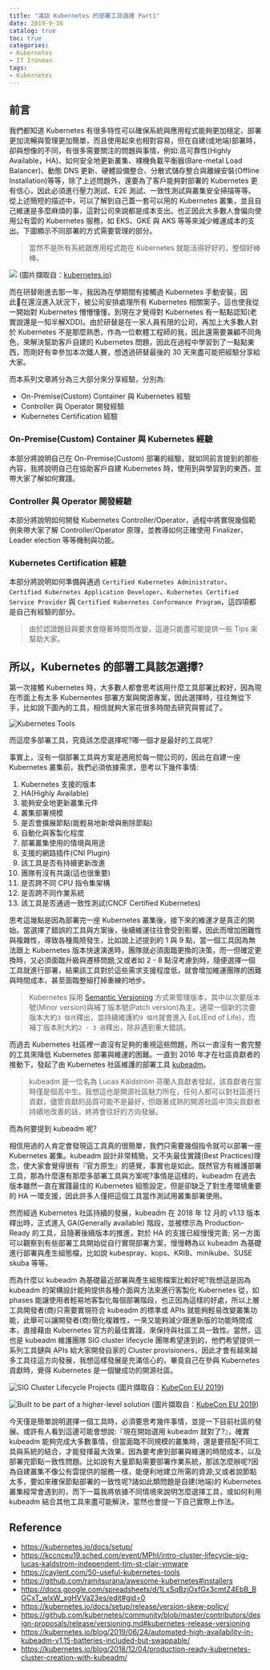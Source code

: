 ```yaml
---
title: "淺談 Kubernetes 的部署工具選擇 Part1"
date: 2019-9-16
catalog: true
toc: true
categories:
- Kubernetes
- IT Ironman
tags:
- Kubernetes
---
```

## 前言
我們都知道 Kubernetes 有很多特性可以確保系統與應用程式能夠更加穩定、部署更加流暢與管理更加簡單，而且使用起來也相對容易，但在自建(或地端)部署時，卻與想像的不同，有很多需要關注的問題與事情，例如:高可靠性(Highly Available，HA)、如何安全地更新叢集、裸機負載平衡器(Bare-metal Load Balancer)、動態 DNS 更新、硬體設備整合、分散式儲存整合與離線安裝(Offline Installation)等等，除了上述問題外，還要為了客戶能夠對部署的 Kubernetes 更有信心，因此必須進行壓力測試、E2E 測試、一致性測試與叢集安全掃描等等。從上述簡短的描述中，可以了解到自己蓋一套可以用的 Kubernetes 叢集，並且自己維運是多麼麻煩的事，這對公司來說都是成本支出。也正因此大多數人會偏向使用公有雲的 Kubernetes 服務，如 EKS、GKE 與 AKS 等等來減少維運成本的支出。下圖顯示不同部署的方式需要管理的部分。

<!--more-->

> 當然不是所有系統跟應用程式跑在 Kubernetes 就能活得好好的，整個好棒棒。

![](https://i.imgur.com/xMS4XfX.png)
(圖片擷取自：[kubernetes.io](https://kubernetes.io/docs/setup/))

<!--more-->

而在研替剛進去那一年，我因為在學期間有接觸過 Kubernetes 手動安裝，因此在還沒進入狀況下，被公司安排處理所有 Kubernetes 相關案子，這也使我從一開始對 Kubernetes 懵懵懂懂，到現在才覺得對 Kubernetes 有一點點認知(老實說還是一知半解XDD)。由於研替是在一家人員有限的公司，再加上大多數人對於 Kubernetes 不是那麼熟悉，作為一位軟體工程師的我，因此還需要兼顧不同角色，來解決幫助客戶自建的 Kubernetes 問題，因此在過程中學習到了一點點東西，而剛好有幸參加本次鐵人賽，想透過研替最後的 30 天來盡可能把經驗分享給大家。

而本系列文章將分為三大部分來分享經驗，分別為:

* On-Premise(Custom) Container 與 Kubernetes 經驗
* Controller 與 Operator 開發經驗
* Kubernetes Certification 經驗

### On-Premise(Custom) Container 與 Kubernetes 經驗
本部分將說明自己在 On-Premise(Custom) 部署的經驗，就如同前言提到的那些內容，我將說明自己在協助客戶自建 Kubernetes 時，使用到與學習到的東西，並帶大家了解如何實踐。

### Controller 與 Operator 開發經驗
本部分將說明如何開發 Kubernetes Controller/Operator，過程中將實現幾個範例來帶大家了解 Controller/Operator 原理，並教導如何正確使用 Finalizer、Leader election 等等機制與功能。

### Kubernetes Certification 經驗
本部分將說明如何準備與通過 `Certified Kubernetes Administrator`、`Certified Kubernetes Application Developer`、`Kubernetes Certified Service Provider` 與 `Certified Kubernetes Conformance Program`，這四項都是自己有經驗的部分。

> 由於認證題目與要求會隨著時間而改變，這邊只能盡可能提供一些 Tips 來幫助大家。

## 所以，Kubernetes 的部署工具該怎選擇?
第一次接觸 Kubernetes 時，大多數人都會思考該用什麼工具部署比較好，因為現在市面上有太多 Kubernentes 部署方案與開源專案，因此選擇時，往往無從下手，比如說下圖內的工具，相信就夠大家花很多時間去研究與嘗試了。

![Kubernetes Tools](https://i.imgur.com/C9fYkmj.png)  

而這麼多部署工具，究竟該怎麼選擇呢?哪一個才是最好的工具呢?

事實上，沒有一個部署工具與方案是適用於每一間公司的，因此在自建一座 Kubernetes 叢集前，我們必須依據需求，思考以下幾件事情:

1. Kubernetes 支援的版本
2. HA(Highly Available)
3. 能夠安全地更新叢集元件
4. 叢集部署規模
5. 是否會擴展節點(能輕易地新增與刪除節點)
6. 自動化與客製化程度
7. 部署叢集使用的情境與用途
8. 支援的網路插件(CNI Plugin)
9. 該工具是否有持續更新改進
10. 團隊有沒有共識(這也很重要)
11. 是否跨不同 CPU 指令集架構
12. 是否跨不同作業系統
13. 該工具是否通過一致性測試(CNCF Certified Kubernetes)

思考這幾點是因為部署完一座 Kubernetes 叢集後，接下來的維運才是真正的開始。當選擇了錯誤的工具與方案後，後續維運往往會受到影響，因此而增加困難性與複雜性，導致各種風險發生，比如說上述提到的 1 與 9 點，當一個工具因為無法跟上 Kubernetes 版本快速演進時，團隊就必須面臨更換的決策，而一但確定更換時，又必須面臨升級與遷移問題;又或者如 2 - 8 點沒考慮到時，隨便選擇一個工具就進行部署，結果該工具對於這些需求支援程度低，就會增加維運團隊的困難與時間成本，甚至面臨整組打掉重練的地步。

> Kubernetes 採用 [Semantic Versioning](http://semver.org/) 方式來管理版本，其中以次要版本號(Minor version)與補丁版本號(Patch version)為主。通常一個新的次要版本大約`3 個月`釋出，並持續維護約`9 個月`就會進入 EoL(End of Life)，而補丁版本則大約`2 - 3 週`釋出，除非遇到重大錯誤。

而過去 Kubernetes 社區裡一直沒有足夠的重視這些問題，所以一直沒有一套完整的工具來降低 Kubernetes 部署與維運的困難。一直到 2016 年才在社區貢獻者的推動下，發起了由 Kubernetes 社區維護的部署工具 [kubeadm](https://kubernetes.io/docs/setup/production-environment/tools/kubeadm/create-cluster-kubeadm/)。

> kubeadm 是一位名為 Lucas Käldström 芬蘭人貢獻者發起，該貢獻者在當時僅是個高中生。我想這也是開源社區魅力所在，任何人都可以對社區進行貢獻，儘管貢獻的品質可能不是最好，但跟著成熟的開源社區中頂尖貢獻者持續地改善的話，終將會往好的方向發展。

而為何要提到 kubeadm 呢?

相信用過的人肯定會發現這工具真的很簡單，我們只需要幾個指令就可以部署一座 Kubernetes 叢集。kubeadm 設計非常精簡，又不失最佳實踐(Best Practices)理念，使大家會覺得很有『官方原生』的感覺，事實也是如此。既然官方有維護部署工具，那為什麼還有那麼多部署工具與方案呢?事情是這樣的，kubeadm 在過去版本雖然一直在實踐最佳的 Kubernetes 組態設定，但是卻缺乏了對生產環境重要的 HA 一環支援，因此許多人僅把這個工具當作測試用叢集部署使用。

然而經過 Kubernetes 社區持續的發展，kubeadm 在 2018 年 12 月的 v1.13 版本釋出時，正式進入 GA(Generally available) 階段，並被標示為 Production-Ready 的工具，且隨著後續版本的推進，對於 HA 的支援已經慢慢完善; 另一方面可以觀察到有些部署工具開始從自行實現部署方案，慢慢轉為以 kubeadm 為基礎進行部署與產生組態檔，比如說 kubespray、kops、KRIB、minikube、SUSE skuba 等等。

而為什麼以 kubeadm 為基礎最近部署與產生組態檔案比較好呢?我想這是因為 kubeadm 的架構設計能夠提供各種介面與方法來進行客製化 Kubernetes 從，如 phases 能讓使用者輕易地客製化每個部署階段，也正因為這樣的好處，所以上層工具開發者(商)只需要實現符合 kubeadm 的標準或 APIs 就能夠輕易改變叢集功能，此舉可以讓開發者(商)簡化複雜性，一來又能夠減少跟進新版的功能時間成本，直接藉由 Kubernetes 官方的最佳實踐，來保持與社區工具一致性。當然，這也是 kubeadm 維護團隊 SIG cluster lifecycle 團隊希望達到的，他們希望提供一系列工具鏈與 APIs 給大家開發自家的 Cluster provisioners，因此才會有越來越多工具往這方向發展，我想這樣發展是充滿信心的，畢竟自己在參與 Kubernetes 貢獻時，覺得 Kubernetes 是一個蠻成功的開源社區。

![SIG Cluster Lifecycle Projects](https://i.imgur.com/p9CAHTC.png)
(圖片擷取自：[KubeCon EU 2019](https://static.sched.com/hosted_files/kccnceu19/c4/2019%20KubeConEU%20-%20SCL-Intro.pdf))

![Built to be part of a higher-level solution](https://i.imgur.com/ZwYETAL.png)
(圖片擷取自：[KubeCon EU 2019](https://static.sched.com/hosted_files/kccnceu19/c4/2019%20KubeConEU%20-%20SCL-Intro.pdf))

今天僅是簡單說明選擇一個工具時，必須要思考幾件事情，並提一下目前社區的發展。或許有人看到這邊可能會想說:『現在開始選用 kubeadm 就對了?』，確實 kubeadm 能夠完成大多數事情，但當面臨不同規模的叢集時，還是要搭配不同工具與系統的結合，才能發揮最大效果，因為要考慮到部署與維運的時間成本，以及部署完節點一致性問題。比如說有大量節點需要部署作業系統，那該怎麼辦呢?因為自建叢集不像公有雲提供的服務一樣，能便利地建立所需的資源;又或者說節點太多，要如來確保節點部署的一致性呢?諸如此類問題是自建(地端)的 Kubernetes 叢集經常會遇到的，而下一篇我將依據不同情境來說明怎麼選擇工具，或如何利用 kubeadm 結合其他工具來盡可能解決，當然也會提一下自己實際上作法。

## Reference
- https://kubernetes.io/docs/setup/
- https://kccnceu19.sched.com/event/MPhI/intro-cluster-lifecycle-sig-lucas-kaldstrom-independent-tim-st-clair-vmware
- https://caylent.com/50-useful-kubernetes-tools
- https://github.com/ramitsurana/awesome-kubernetes#installers
- https://docs.google.com/spreadsheets/d/1LxSqBzjOxfGx3cmtZ4EbB_BGCxT_wlxW_xgHVVa23es/edit#gid=0
- https://kubernetes.io/docs/setup/release/version-skew-policy/
- https://github.com/kubernetes/community/blob/master/contributors/design-proposals/release/versioning.md#kubernetes-release-versioning
- https://kubernetes.io/blog/2019/06/24/automated-high-availability-in-kubeadm-v1.15-batteries-included-but-swappable/
- https://kubernetes.io/blog/2018/12/04/production-ready-kubernetes-cluster-creation-with-kubeadm/
